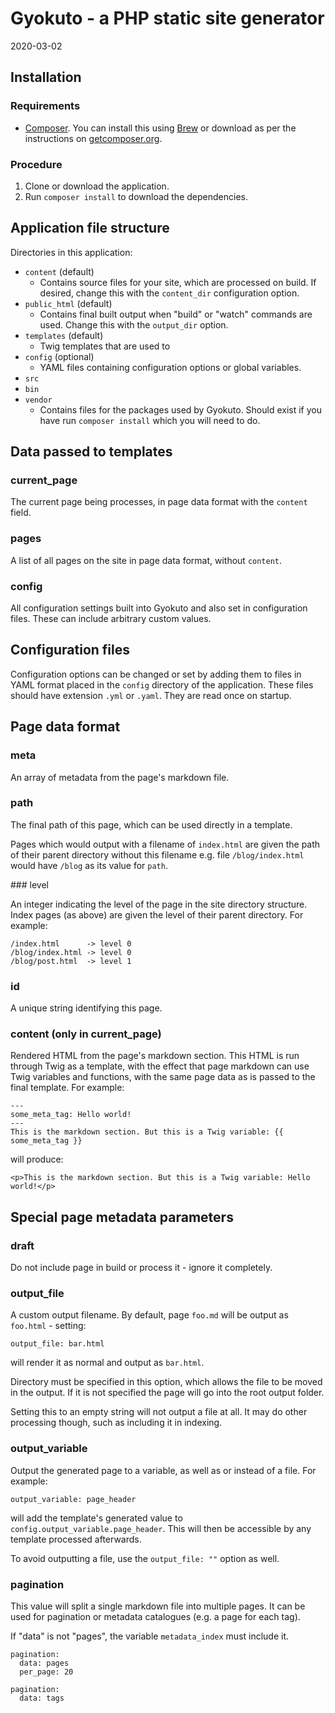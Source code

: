 Gyokuto - a PHP static site generator
=====================================

2020-03-02

## Installation

### Requirements

* [Composer](https://getcomposer.org). You can install this using [Brew](https://brew.sh) or download as per the instructions on [getcomposer.org](https://getcomposer.org).

### Procedure

1. Clone or download the application.
2. Run `composer install` to download the dependencies.

## Application file structure

Directories in this application:

- `content` (default)
  - Contains source files for your site, which are processed on build. If desired, change this with the `content_dir` configuration option.
- `public_html` (default)
  - Contains final built output when "build" or "watch" commands are used. Change this with the `output_dir` option.
- `templates` (default)
  - Twig templates that are used to
- `config` (optional)
  - YAML files containing configuration options or global variables.
- `src`
- `bin`
- `vendor`
  - Contains files for the packages used by Gyokuto. Should exist if you have run `composer install` which you will need to do.

## Data passed to templates

### current_page

The current page being processes, in page data format with the `content` field.

### pages

A list of all pages on the site in page data format, without `content`.

### config

All configuration settings built into Gyokuto and also set in configuration files. These can include arbitrary custom values.

Configuration files
-------------------

Configuration options can be changed or set by adding them to files in YAML format placed in the `config` directory of the application. These files should have extension `.yml` or `.yaml`. They are read once on startup.

Page data format
----------------

### meta

An array of metadata from the page's markdown file.

### path

The final path of this page, which can be used directly in a template.

Pages which would output with a filename of `index.html` are given the path of their parent directory without this filename e.g. file `/blog/index.html` would have `/blog` as its value for `path`.

### level

An integer indicating the level of the page in the site directory structure. Index pages (as above) are given the level of their parent directory. For example:

```
/index.html      -> level 0
/blog/index.html -> level 0
/blog/post.html  -> level 1

```

### id

A unique string identifying this page.

### content (only in current_page)

Rendered HTML from the page's markdown section. This HTML is run through Twig as a template, with the effect that page markdown can use Twig variables and functions, with the same page data as is passed to the final template. For example:

```
---
some_meta_tag: Hello world!
---
This is the markdown section. But this is a Twig variable: {{ some_meta_tag }}
```

will produce:

```
<p>This is the markdown section. But this is a Twig variable: Hello world!</p>
```

## Special page metadata parameters

### draft

Do not include page in build or process it - ignore it completely.

### output_file

A custom output filename. By default, page `foo.md` will be output as `foo.html` - setting:

```
output_file: bar.html
```

will render it as normal and output as `bar.html`.

Directory must be specified in this option, which allows the file to be moved in the output. If it is not specified the page will go into the root output folder.

Setting this to an empty string will not output a file at all. It may do other processing though, such as including it in indexing.

### output_variable

Output the generated page to a variable, as well as or instead of a file. For example:

```
output_variable: page_header
```

will add the template's generated value to `config.output_variable.page_header`. This will then be accessible by any template processed afterwards.

To avoid outputting a file, use the `output_file: ""` option as well.

### pagination

This value will split a single markdown file into multiple pages. It can be used for pagination or metadata catalogues (e.g. a page for each tag).

If "data" is not "pages", the variable `metadata_index` must include it.

```
pagination:
  data: pages
  per_page: 20
```

```
pagination:
  data: tags
```
